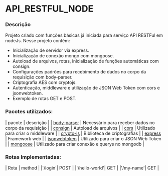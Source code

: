 # API_RESTFUL_NODE

### Descrição
Projeto criado com funções básicas já iniciada para serviço API RESTFul em nodeJs. Nesse projeto contém:

* Inicialização de servidor via express.
* Inicialização de conexão mongo com mongoose.
* Autoload de arquivos, rotas, inicialização de funções automáticas com consign.
* Configurações padrões para recebimento de dados no corpo da requisição com body-parser.
* Criptografia AES com cryptojs.
* Autenticação, middleware e utilização de JSON Web Token com cors e jsonwebtoken.
* Exemplo de rotas GET e POST.

### Pacotes utilizados:
| pacote | descrição |
| [body-parser](https://www.npmjs.com/package/body-parser) | Necessário para receber dados no corpo da requisição |
| [consign](https://www.npmjs.com/package/consign) | Autoload de arquivos |
| [cors](https://www.npmjs.com/package/cors) | Utilizado para criar o middleware |
| [crypto-js](https://www.npmjs.com/package/crypto-js) | Biblioteca de criptografias |
| [express](https://www.npmjs.com/package/express) | Framework web |
| [jsonwebtoken](https://www.npmjs.com/package/jsonwebtoken) | Utilizado para criar o JSON Web Token |
| [mongoose](https://www.npmjs.com/package/mongoose) | Utilizado para criar conexão e querys no mongodb |

### Rotas Implementadas:
| Rota | method |
|'/login'| POST |
|'/hello-world'| GET |
|'/my-name'| GET |